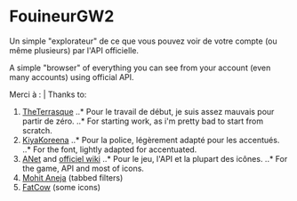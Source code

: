 # FouineurGW2
Un simple "explorateur" de ce que vous pouvez voir de votre compte (ou même plusieurs) par l'API officielle.


A simple "browser" of everything you can see from your account (even many accounts) using official API.


Merci à : | Thanks to:
1. [TheTerrasque](http://www.reddit.com/r/Guildwars2/comments/3cb5pc/api_character_inventories_page/)
..* Pour le travail de début, je suis assez mauvais pour partir de zéro.
..* For starting work, as i'm pretty bad to start from scratch.
2. [KiyaKoreena](http://www.guildwars2guru.com/topic/607-guild-wars-2-based-font-v10/)
..* Pour la police, légèrement adapté pour les accentués.
..* For the font, lightly adapted for accentuated.
3. [ANet](http://www.guildwars2.com/) and [officiel wiki](http://wiki.guildwars2.com/)
..* Pour le jeu, l'API et la plupart des icônes.
..* For the game, API and most of icons.
4. [Mohit Aneja](http://codepen.io/cssjockey/pen/jGzuK) (tabbed filters)
5. [FatCow](https://www.iconfinder.com/iconsets/fatcow) (some icons)

